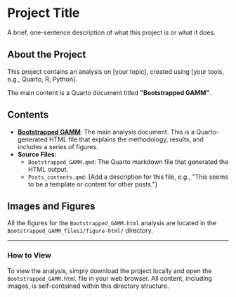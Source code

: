 # Project Title

A brief, one-sentence description of what this project is or what it does.

## About the Project

This project contains an analysis on [your topic], created using [your tools, e.g., Quarto, R, Python]. 

The main content is a Quarto document titled **"Bootstrapped GAMM"**.

## Contents

* **[Bootstrapped GAMM](Bootstrapped_GAMM.html)**: The main analysis document. This is a Quarto-generated HTML file that explains the methodology, results, and includes a series of figures.
* **Source Files**:
    * `Bootstrapped_GAMM.qmd`: The Quarto markdown file that generated the HTML output.
    * `Posts_contents.qmd`: [Add a description for this file, e.g., "This seems to be a template or content for other posts."]

## Images and Figures

All the figures for the `Bootstrapped_GAMM.html` analysis are located in the `Bootstrapped_GAMM_files1/figure-html/` directory.

---

### How to View

To view the analysis, simply download the project locally and open the `Bootstrapped_GAMM.html` file in your web browser. All content, including images, is self-contained within this directory structure.